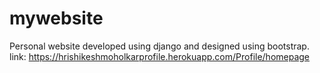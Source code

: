 # mywebsite
Personal website developed using django and designed using bootstrap.
link: https://hrishikeshmoholkarprofile.herokuapp.com/Profile/homepage
